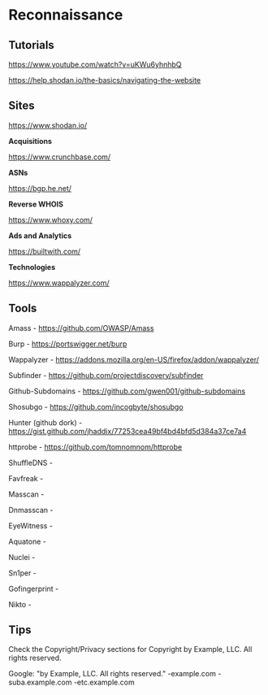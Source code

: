 # Reconnaissance

## Tutorials

https://www.youtube.com/watch?v=uKWu6yhnhbQ

https://help.shodan.io/the-basics/navigating-the-website

## Sites

https://www.shodan.io/

**Acquisitions** 

https://www.crunchbase.com/

**ASNs**

https://bgp.he.net/

**Reverse WHOIS**

https://www.whoxy.com/

**Ads and Analytics**

https://builtwith.com/

**Technologies**

https://www.wappalyzer.com/

## Tools

Amass - https://github.com/OWASP/Amass

Burp - https://portswigger.net/burp

Wappalyzer - https://addons.mozilla.org/en-US/firefox/addon/wappalyzer/

Subfinder - https://github.com/projectdiscovery/subfinder

Github-Subdomains - https://github.com/gwen001/github-subdomains

Shosubgo - https://github.com/incogbyte/shosubgo

Hunter (github dork) - https://gist.github.com/jhaddix/77253cea49bf4bd4bfd5d384a37ce7a4

httprobe - https://github.com/tomnomnom/httprobe

ShuffleDNS - 

Favfreak - 

Masscan -

Dnmasscan -

EyeWitness -

Aquatone -

Nuclei - 

Sn1per -

Gofingerprint - 

Nikto -

## Tips

Check the Copyright/Privacy sections for Copyright by Example, LLC. All rights reserved.

Google: "by Example, LLC. All rights reserved." -example.com -suba.example.com -etc.example.com
